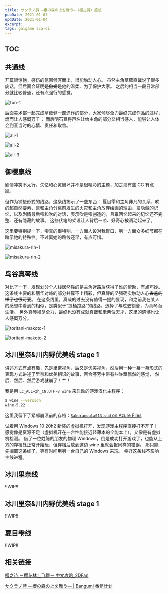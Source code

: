 ```yaml
---
title: サクラノ詩 —櫻の森の上を舞う—（樱之诗）感想
pubDate: 2021-01-03
updDate: 2021-01-04
excerpt:
tags: galgame sca-di
---
```


## TOC

## 共通线

开篇很惊艳，感伤的氛围倾泻而出，很能触动人心。
虽然主角草薙直哉说了很多废话，但后面会证明~~是傲娇~~是他的温柔、为了保护大家。
之后的相当一段日常部分就比较普通，还有点强行的感觉。

![fun-1](images/sakuranouta/fun-1.png)

后面美术部一起完成草薙健一郎遗作的部分，大家倾尽全力最终完成作品的过程，燃而让人感慨万千；
而后明石亘将声名让给主角的部分又相当感人，能够让人体会到亘当时的心情、责任和取舍。

![all-1](images/sakuranouta/all-1.png)

![all-2](images/sakuranouta/all-2.png)

![all-3](images/sakuranouta/all-3.png)

## 御樱禀线

剧情冲突不太行，失忆和心灵崩坏并不是很精彩的主题，加之禀有些 CG 有点崩。

但作为铺垫形式的线路，这条线揭示了一些东西：
夏目雫和主角非凡的关系、吹的超自然要素、禀和主角分离前发生的火灾和主角放弃绘画的理由、禀隐藏的记忆，以及剧情最后雫和吹的对话，表示吹是雫创造的，且禀回忆起来的记忆还不完整、还有隐藏的故事。
这些伏笔的架设让人背后一凉、好奇心被调动起来了。

这里要特别提一下，雫真的很特别，一方面人设对我胃口，另一方面众多细节都在暗示她的特殊性。不过离她的路线还早，有点可惜。

![misakura-rin-1](images/sakuranouta/misakura-rin-1.png)

![misakura-rin-2](images/sakuranouta/misakura-rin-2.png)

## 鸟谷真琴线

对比了一下，发现划分个人线居然靠的是主角迷路后获得了谁的帮助，有点巧妙。
这条线主要的和丽华对峙的部分并算不上精彩，但真琴的坚强确实触动人心~~害羞的样子也很可爱~~。
在这条线里，真哉的过去没有值得一提的显现，和之前我在某人的感想中看到的相似，是类似于“提桶跑路”的线路，选择了与过去割舍，为真琴而生活。
另外真琴竭尽全力，最终也没有成就真哉和圭两位天才，这里的遗憾也让人感慨万分。

![toritani-makoto-1](images/sakuranouta/toritani-makoto-1.png)

![toritani-makoto-2](images/sakuranouta/toritani-makoto-2.png)

## 冰川里奈&川内野优美线 stage 1

讲述方式有点有趣，先是里奈视角，后又是优美视角，然后用一种一幕一幕形式的表现方式讲述了里奈和优美相识的故事，百合芬芳中带有些许飘飘然的感觉，
然后、然后、然后游戏就崩了！艹！

我是用 `LC_ALL=zh_CN.UTF-8 wine` 来启动的游戏汉化主程序：

```bash
$ wine --version
wine-5.22
```

这里我留下了紧邻崩溃前的存档：[`Sakuranouta013.sud` on Azure Files](https://mylmoefileshare.file.core.windows.net/sakuranouta/Sakuranouta013.sud?sp=rl&st=2021-01-03T22:18:16Z&se=2100-01-03T22:18:00Z&sv=2019-12-12&sig=MDu1qonQAi6xbnu1OU038%2BC7V7bKZ%2BNbhUrjUbOEevQ%3D&sr=f)

试着用 Windows 10 20h2 新装的虚拟机打开，发现游戏主程序直接打不开了！
感觉像是资源不足（虚拟机开在一台性能接近轻薄本的全能本上），又像是有虚拟机检测。
借了一位姓陈的朋友的物理 Windows，倒是成功打开游戏了，也能从上方的存档处正常开始玩，但存档后放到这边 wine 里就会报同样的错误。
那只能先搁置这条线了，等有时间用另一台自己的 Windows 来玩。
幸好这条线不影响主线进程。

## 冰川里奈线

!!WIP!!

## 冰川里奈&川内野优美线 stage 1

!!WIP!!

## 夏目雫线

!!WIP!!

## 相关链接

[樱之诗 －樱花林上飞舞－ 中文攻略_2DFan](https://www.2dfan.com/topics/11335)

[サクラノ詩 —櫻の森の上を舞う— | Bangumi 番组计划](https://bangumi.tv/subject/22423)
